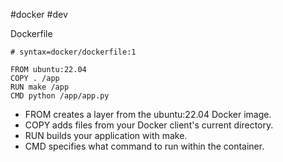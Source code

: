 #docker #dev 

Dockerfile
```
# syntax=docker/dockerfile:1

FROM ubuntu:22.04
COPY . /app
RUN make /app
CMD python /app/app.py
```
- FROM creates a layer from the ubuntu:22.04 Docker image.
- COPY adds files from your Docker client's current directory.
- RUN builds your application with make.
- CMD specifies what command to run within the container.